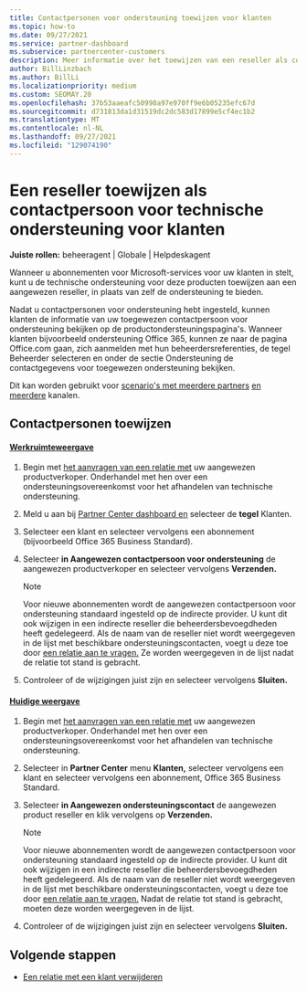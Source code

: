 ```yaml
---
title: Contactpersonen voor ondersteuning toewijzen voor klanten
ms.topic: how-to
ms.date: 09/27/2021
ms.service: partner-dashboard
ms.subservice: partnercenter-customers
description: Meer informatie over het toewijzen van een reseller als contactpersoon voor technische ondersteuning voor klanten die abonnementen hebben op Microsoft-services.
author: BillLinzbach
ms.author: BillLi
ms.localizationpriority: medium
ms.custom: SEOMAY.20
ms.openlocfilehash: 37b53aaeafc50998a97e970ff9e6b05235efc67d
ms.sourcegitcommit: d731813da1d31519dc2dc583d17899e5cf4ec1b2
ms.translationtype: MT
ms.contentlocale: nl-NL
ms.lasthandoff: 09/27/2021
ms.locfileid: "129074190"
---
```

# <a name="assign-a-reseller-as-a-technical-support-contact-for-customers"></a>Een reseller toewijzen als contactpersoon voor technische ondersteuning voor klanten

**Juiste rollen:** beheeragent | Globale | Helpdeskagent

Wanneer u abonnementen voor Microsoft-services voor uw klanten in stelt, kunt u de technische ondersteuning voor deze producten toewijzen aan een aangewezen reseller, in plaats van zelf de ondersteuning te bieden.

Nadat u contactpersonen voor ondersteuning hebt ingesteld, kunnen klanten de informatie van uw toegewezen contactpersoon voor ondersteuning bekijken op de productondersteuningspagina's. Wanneer klanten bijvoorbeeld ondersteuning Office 365, kunnen ze naar de pagina Office.com gaan, zich aanmelden met  hun beheerdersreferenties,  de tegel Beheerder selecteren en onder de sectie Ondersteuning de contactgegevens voor toegewezen ondersteuning bekijken.

Dit kan worden gebruikt voor [scenario's met meerdere partners](multipartner.md) [en meerdere](multichannel.md) kanalen.

## <a name="assign-contacts"></a>Contactpersonen toewijzen

#### <a name="workspaces-view"></a>[Werkruimteweergave](#tab/workspaces-view)

1. Begin met [het aanvragen van een relatie met](request-a-relationship-with-a-customer.md) uw aangewezen productverkoper. Onderhandel met hen over een ondersteuningsovereenkomst voor het afhandelen van technische ondersteuning.

2. Meld u aan bij [Partner Center dashboard en](https://partner.microsoft.com/dashboard) selecteer de **tegel** Klanten.

3. Selecteer een klant en selecteer vervolgens een abonnement (bijvoorbeeld Office 365 Business Standard).

4. Selecteer **in Aangewezen contactpersoon voor ondersteuning** de aangewezen productverkoper en selecteer vervolgens **Verzenden.**

    > [!NOTE]  
    > Voor nieuwe abonnementen wordt de aangewezen contactpersoon voor ondersteuning standaard ingesteld op de indirecte provider. U kunt dit ook wijzigen in een indirecte reseller die beheerdersbevoegdheden heeft gedelegeerd.
    > Als de naam van de reseller niet wordt weergegeven in de lijst met beschikbare ondersteuningscontacten, voegt u deze toe door [een relatie aan te vragen.](request-a-relationship-with-a-customer.md) Ze worden weergegeven in de lijst nadat de relatie tot stand is gebracht.  

4. Controleer of de wijzigingen juist zijn en selecteer vervolgens **Sluiten.**

#### <a name="current-view"></a>[Huidige weergave](#tab/current-view)

1. Begin met [het aanvragen van een relatie met](request-a-relationship-with-a-customer.md) uw aangewezen productverkoper. Onderhandel met hen over een ondersteuningsovereenkomst voor het afhandelen van technische ondersteuning.

2. Selecteer in **Partner Center** menu **Klanten,** selecteer vervolgens een klant en selecteer vervolgens een abonnement, Office 365 Business Standard.

3. Selecteer **in Aangewezen ondersteuningscontact** de aangewezen product reseller en klik vervolgens op **Verzenden.** 

      >[!NOTE]  
      >Voor nieuwe abonnementen wordt de aangewezen contactpersoon voor ondersteuning standaard ingesteld op de indirecte provider. U kunt dit ook wijzigen in een indirecte reseller die beheerdersbevoegdheden heeft gedelegeerd.
    >Als de naam van de reseller niet wordt weergegeven in de lijst met beschikbare ondersteuningscontacten, voegt u deze toe door [een relatie aan te vragen.](request-a-relationship-with-a-customer.md) Nadat de relatie tot stand is gebracht, moeten deze worden weergegeven in de lijst.  

4. Controleer of de wijzigingen juist zijn en selecteer vervolgens **Sluiten.**

## <a name="next-steps"></a>Volgende stappen

- [Een relatie met een klant verwijderen](remove-a-relationship.md)